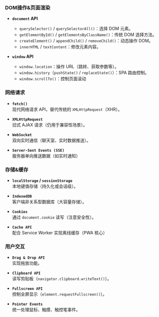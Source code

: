 
### DOM操作&页面渲染

- **`document` API**
    
    - `querySelector()` / `querySelectorAll()`：选择 DOM 元素。
    - `getElementById()` / `getElementsByClassName()`：传统 DOM 选择方法。
    - `createElement()` / `appendChild()` / `removeChild()`：动态操作 DOM。
    - `innerHTML` / `textContent`：修改元素内容。
        
- **`window` API**
    
    - `window.location`：操作 URL（跳转、获取参数等）。
    - `window.history`（`pushState()` / `replaceState()`）：SPA 路由控制。
    - `window.scrollTo()`：控制页面滚动

### 网络请求

- **`fetch()`**  
    现代网络请求 API，替代传统的 `XMLHttpRequest`（XHR）。
    
- **`XMLHttpRequest`**  
    旧式 AJAX 请求（仍用于兼容性场景）。
    
- **`WebSocket`**  
    双向实时通信（聊天室、实时数据推送）。
    
- **`Server-Sent Events (SSE)`**  
    服务器单向推送数据（如实时通知）

### 存储&缓存

- **`localStorage` / `sessionStorage`**  
    本地键值存储（持久化或会话级）。
    
- **`IndexedDB`**  
    客户端非关系型数据库（大容量存储）。
    
- **`Cookies`**  
    通过 `document.cookie` 读写（注意安全性）。
    
- **`Cache API`**  
    配合 Service Worker 实现离线缓存（PWA 核心）

### 用户交互

- **`Drag & Drop API`**  
    实现拖放功能。
    
- **`Clipboard API`**  
    读写剪贴板（`navigator.clipboard.writeText()`）。
    
- **`Fullscreen API`**  
    控制全屏显示（`element.requestFullscreen()`）。
    
- **`Pointer Events`**  
    统一处理鼠标、触摸、触控笔事件。

